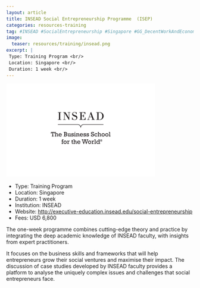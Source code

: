 ```yaml
---
layout: article
title: INSEAD Social Entrepreneurship Programme  (ISEP)
categories: resources-training
tag: #INSEAD #SocialEntrepreneurship #Singapore #GG_DecentWorkAndEconomicGrowth #GG_ResponsibleConsumptionAndProduction
image:
  teaser: resources/training/insead.png
excerpt: |
 Type: Training Program <br/>
 Location: Singapore <br/>
 Duration: 1 week <br/>
---
```


<img src="/images/resources/training/insead.png"/>

+ Type: Training Program
+ Location: Singapore
+ Duration: 1 week
+ Institution: INSEAD
+ Website: <a href=”http://executive-education.insead.edu/social-entrepreneurship”>http://executive-education.insead.edu/social-entrepreneurship </a>
+ Fees: USD 6,800

The one-week programme combines cutting-edge theory and practice by integrating the deep academic knowledge of INSEAD faculty, with insights from expert practitioners. 

It focuses on the business skills and frameworks that will help entrepreneurs grow their social ventures and maximise their impact. The discussion of case studies developed by INSEAD faculty provides a platform to analyse the uniquely complex issues and challenges that social entrepreneurs face.
